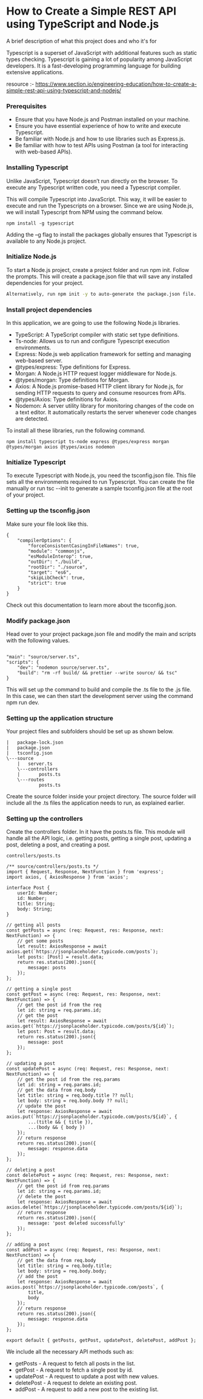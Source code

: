 
# How to Create a Simple REST API using TypeScript and Node.js

A brief description of what this project does and who it's for

Typescript is a superset of JavaScript with additional features such as static types checking. Typescript is gaining a lot of popularity among JavaScript developers. It is a fast-developing programming language for building extensive applications.

resource :- https://www.section.io/engineering-education/how-to-create-a-simple-rest-api-using-typescript-and-nodejs/

### Prerequisites

- Ensure that you have Node.js and Postman installed on your machine.
- Ensure you have essential experience of how to write and execute Typescript.
- Be familiar with Node.js and how to use libraries such as Express.js.
- Be familiar with how to test APIs using Postman (a tool for interacting with web-based APIs).

### Installing Typescript

Unlike JavaScript, Typescript doesn’t run directly on the browser. To execute any Typescript written code, you need a Typescript compiler.

This will compile Typescript into JavaScript. This way, it will be easier to execute and run the Typescripts on a browser. Since we are using Node.js, we will install Typescript from NPM using the command below.

``` 
npm install -g typescript 

```
Adding the –g flag to install the packages globally ensures that Typescript is available to any Node.js project.

### Initialize Node.js

To start a Node.js project, create a project folder and run npm init. Follow the prompts. This will create a package.json file that will save any installed dependencies for your project.

```sh
Alternatively, run npm init -y to auto-generate the package.json file.

```

### Install project dependencies

In this application, we are going to use the following Node.js libraries.

- TypeScript: A TypeScript compiler with static set type definitions.
- Ts-node: Allows us to run and configure Typescript execution environments.
- Express: Node.js web application framework for setting and managing web-based server.
- @types/express: Type definitions for Express.
- Morgan: A Node.js HTTP request logger middleware for Node.js.
- @types/morgan: Type definitions for Morgan.
- Axios: A Node.js promise-based HTTP client library for Node.js, for sending HTTP requests to query and consume resources from APIs.
- @types/Axios: Type definitions for Axios.
- Nodemon: A server utility library for monitoring changes of the code on a text editor. It automatically restarts the server whenever code changes are detected.

To install all these libraries, run the following command.

```
npm install typescript ts-node express @types/express morgan @types/morgan axios @types/axios nodemon

```

### Initialize Typescript

To execute Typescript with Node.js, you need the tsconfig.json file. This file sets all the environments required to run Typescript. You can create the file manually or run tsc --init to generate a sample tsconfig.json file at the root of your project.

### Setting up the tsconfig.json

Make sure your file look like this.

```
{
    "compilerOptions": {
        "forceConsistentCasingInFileNames": true,
        "module": "commonjs",
        "esModuleInterop": true,
        "outDir": "./build",
        "rootDir": "./source",
        "target": "es6",
        "skipLibCheck": true,
        "strict": true
    }
}

```

Check out this documentation to learn more about the tsconfig.json.

### Modify package.json

Head over to your project package.json file and modify the main and scripts with the following values.

```

"main": "source/server.ts",
"scripts": {
    "dev": "nodemon source/server.ts",
    "build": "rm -rf build/ && prettier --write source/ && tsc"
}

```
This will set up the command to build and compile the .ts file to the .js file. In this case, we can then start the development server using the command npm run dev.

### Setting up the application structure

Your project files and subfolders should be set up as shown below.

```
|   package-lock.json
|   package.json
|   tsconfig.json
\---source
    |   server.ts
    \---controllers
    |       posts.ts
    \---routes
            posts.ts

```

Create the source folder inside your project directory. The source folder will include all the .ts files the application needs to run, as explained earlier.

### Setting up the controllers

Create the controllers folder. In it have the posts.ts file. This module will handle all the API logic, i.e. getting posts, getting a single post, updating a post, deleting a post, and creating a post.

```
controllers/posts.ts
```

```
/** source/controllers/posts.ts */
import { Request, Response, NextFunction } from 'express';
import axios, { AxiosResponse } from 'axios';

interface Post {
    userId: Number;
    id: Number;
    title: String;
    body: String;
}

// getting all posts
const getPosts = async (req: Request, res: Response, next: NextFunction) => {
    // get some posts
    let result: AxiosResponse = await axios.get(`https://jsonplaceholder.typicode.com/posts`);
    let posts: [Post] = result.data;
    return res.status(200).json({
        message: posts
    });
};

// getting a single post
const getPost = async (req: Request, res: Response, next: NextFunction) => {
    // get the post id from the req
    let id: string = req.params.id;
    // get the post
    let result: AxiosResponse = await axios.get(`https://jsonplaceholder.typicode.com/posts/${id}`);
    let post: Post = result.data;
    return res.status(200).json({
        message: post
    });
};

// updating a post
const updatePost = async (req: Request, res: Response, next: NextFunction) => {
    // get the post id from the req.params
    let id: string = req.params.id;
    // get the data from req.body
    let title: string = req.body.title ?? null;
    let body: string = req.body.body ?? null;
    // update the post
    let response: AxiosResponse = await axios.put(`https://jsonplaceholder.typicode.com/posts/${id}`, {
        ...(title && { title }),
        ...(body && { body })
    });
    // return response
    return res.status(200).json({
        message: response.data
    });
};

// deleting a post
const deletePost = async (req: Request, res: Response, next: NextFunction) => {
    // get the post id from req.params
    let id: string = req.params.id;
    // delete the post
    let response: AxiosResponse = await axios.delete(`https://jsonplaceholder.typicode.com/posts/${id}`);
    // return response
    return res.status(200).json({
        message: 'post deleted successfully'
    });
};

// adding a post
const addPost = async (req: Request, res: Response, next: NextFunction) => {
    // get the data from req.body
    let title: string = req.body.title;
    let body: string = req.body.body;
    // add the post
    let response: AxiosResponse = await axios.post(`https://jsonplaceholder.typicode.com/posts`, {
        title,
        body
    });
    // return response
    return res.status(200).json({
        message: response.data
    });
};

export default { getPosts, getPost, updatePost, deletePost, addPost };
```

We include all the necessary API methods such as:

- getPosts - A request to fetch all posts in the list.
- getPost - A request to fetch a single post by id.
- updatePost - A request to update a post with new values.
- deletePost - A request to delete an existing post.
- addPost - A request to add a new post to the existing list.
